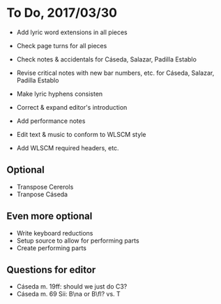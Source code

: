 # To Do, 2017/03/30

- Add lyric word extensions in all pieces
- Check page turns for all pieces
- Check notes & accidentals for Cáseda, Salazar, Padilla Establo
- Revise critical notes with new bar numbers, etc. for Cáseda, Salazar, Padilla
  Establo
- Make lyric hyphens consisten

- Correct & expand editor's introduction
- Add performance notes
- Edit text & music to conform to WLSCM style
- Add WLSCM required headers, etc.

## Optional
- Transpose Cererols
- Tranpose Cáseda

## Even more optional
- Write keyboard reductions
- Setup source to allow for performing parts
- Create performing parts

## Questions for editor

- Cáseda m. 19ff: should we just do C3?
- Cáseda m. 69 Sii: B\na or B\fl? vs. T
